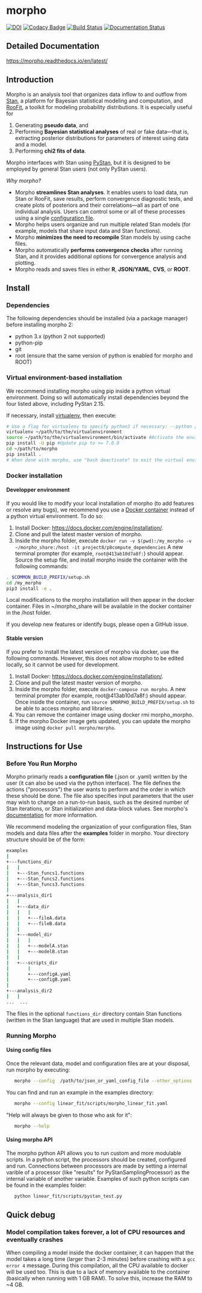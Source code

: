 # morpho

[![DOI](https://zenodo.org/badge/22215458.svg)](https://zenodo.org/badge/latestdoi/22215458)
[![Codacy Badge](https://api.codacy.com/project/badge/Grade/7b4a6e74b5cd405ea91b6ddb5cb504d1)](https://app.codacy.com/app/guiguem/morpho?utm_source=github.com&utm_medium=referral&utm_content=project8/morpho&utm_campaign=badger)
[![Build Status](https://travis-ci.org/morphoorg/morpho.svg?branch=master)](https://travis-ci.org/morphoorg/morpho)
[![Documentation Status](https://readthedocs.org/projects/morpho/badge/?version=latest)](https://morpho.readthedocs.io/en/latest/?badge=latest)

## Detailed Documentation

https://morpho.readthedocs.io/en/latest/

## Introduction

Morpho is an analysis tool that organizes data inflow to and outflow from [Stan](http://mc-stan.org/), a platform for Bayesian statistical modeling and computation, and [RooFit](https://root.cern.ch/guides/roofit-manual), a toolkit for modeling probability distributions.
It is especially useful for

  1) Generating **pseudo data**, and
  2) Performing **Bayesian statistical analyses** of real or fake data—that is, extracting posterior distributions for parameters of interest using data and a model.
  3) Performing **chi2 fits of data**.

Morpho interfaces with Stan using [PyStan](https://pystan.readthedocs.io/en/latest/), but it is designed to be employed by general Stan users (not only PyStan users).

_Why morpho?_

- Morpho **streamlines Stan analyses**. It enables users to load data, run Stan or RooFit, save results, perform convergence diagnostic tests, and create plots of posteriors and their correlations—all as part of one individual analysis. Users can control some or all of these processes using a single [configuration file](https://morpho.readthedocs.io/en/latest/morpho2example.html).
- Morpho helps users organize and run multiple related Stan models (for example, models that share input data and Stan functions).
- Morpho **minimizes the need to recompile** Stan models by using cache files.
- Morpho automatically **performs convergence checks** after running Stan, and it provides additional options for convergence analysis and plotting.
- Morpho reads and saves files in either **R**, **JSON/YAML**, **CVS**, or **ROOT**.

## Install

### Dependencies

The following dependencies should be installed (via a package manager) before installing morpho 2:

- python 3.x (python 2 not supported)
- python-pip
- git
- root (ensure that the same version of python is enabled for morpho and ROOT)

### Virtual environment-based installation

We recommend installing morpho using pip inside a python virtual environment. Doing so will automatically install dependencies beyond the four listed above, including PyStan 2.15.

If necessary, install [virtualenv](https://virtualenv.pypa.io/en/stable/), then execute:

```bash
# Use a flag for virtualenv to specify python3 if necessary: --python /path/to/python3
virtualenv ~/path/to/the/virtualenvironment
source ~/path/to/the/virtualenvironment/bin/activate #Activate the environment
pip install -U pip #Update pip to >= 7.0.0
cd ~/path/to/morpho
pip install .
# When done with morpho, use "bash deactivate" to exit the virtual environment
```

### Docker installation

#### Developper environment

If you would like to modify your local installation of morpho (to add features or resolve any bugs), we recommend you use a [Docker container](https://docs.docker.com/get-started/) instead of a python virtual environment. To do so:

  1. Install Docker: https://docs.docker.com/engine/installation/.
  2. Clone and pull the latest master version of morpho.
  3. Inside the morpho folder, execute
  ```docker run -v $(pwd):/my_morpho -v ~/morpho_share:/host -it project8/p8compute_dependencies```
  A new terminal prompter (for example, ```root@413ab10d7a8f:```) should appear.
  Source the setup file, and install morpho inside the container with the following commands:

  ```bash
  . $COMMON_BUILD_PREFIX/setup.sh
  cd /my_morpho
  pip3 install -e .
  ```

  Local modifications to the morpho installation will then appear in the docker container. Files in ~/morpho_share will be available in the docker container in the /host folder.

If you develop new features or identify bugs, please open a GitHub issue.

#### Stable version

If you prefer to install the latest version of morpho via docker, use the following commands. However, this does not allow morpho to be edited locally, so it cannot be used for development.

  1. Install Docker: https://docs.docker.com/engine/installation/.
  2. Clone and pull the latest master version of morpho.
  3. Inside the morpho folder, execute ```docker-compose run morpho```. A new terminal prompter (for example, root@413ab10d7a8f:) should appear. Once inside the container, run ```source $MORPHO_BUILD_PREFIX/setup.sh``` to be able to access morpho and libraries.
  4. You can remove the container image using docker rmi morpho_morpho.
  5. If the morpho Docker image gets updated, you can update the morpho image using ```docker pull morpho/morpho```.

## Instructions for Use

### Before You Run Morpho

Morpho primarly reads a **configuration file** (.json or .yaml) written by the user (it can also be used via the python interface).
The file defines the actions ("processors") the user wants to perform and the order in which these should be done.
The file also specifies input parameters that the user may wish to change on a run-to-run basis, such as the desired number of Stan iterations, or Stan initialization and data-block values. 
See morpho's [documentation](https://morpho.readthedocs.io/en/latest/morpho2example.html#configuration-file) for more information.

We recommend modeling the organization of your configuration files, Stan models and data files after the **examples** folder in morpho. Your directory structure should be of the form:

```bash
examples
|
+---functions_dir
|   |
|   +---Stan_funcs1.functions
|   +---Stan_funcs2.functions
|   +---Stan_funcs3.functions
|
+---analysis_dir1
|   |
|   +---data_dir
|   |   |
|   |   +---fileA.data
|   |   +---fileB.data
|   |
|   +---model_dir
|   |   |
|   |   +---modelA.stan
|   |   +---modelB.stan
|   |
|   +---scripts_dir
|       |
|       +---configA.yaml
|       +---configB.yaml
|
+---analysis_dir2
|   |
...  ...
```

The files in the optional ```functions_dir``` directory contain Stan functions (written in the Stan language) that are used in multiple Stan models.

### Running Morpho

#### Using config files

Once the relevant data, model and configuration files are at your disposal, run morpho by executing:

```bash
   morpho --config  /path/to/json_or_yaml_config_file --other_options
```

You can find and run an example in the examples directory:

```bash
   morpho --config linear_fit/scripts/morpho_linear_fit.yaml
```

"Help will always be given to those who ask for it":

```bash
   morpho --help
```

#### Using morpho API

The morpho python API allows you to run custom and more modulable scripts.
In a python script, the processors should be created, configured and run.
Connections between processors are made by setting a internal varible of a processor (like "results" for PyStanSamplingProcessor) as the internal variable of another variable.
Examples of such python scripts can be found in the examples folder:

```bash
   python linear_fit/scripts/pystan_test.py
```

## Quick debug

### Model compilation takes forever, a lot of CPU resources and eventually crashes

When compiling a model inside the docker container, it can happen that the model takes a long time (larger than 2-3 minutes) before crashing with a `gcc error 4` message.
During this compilation, all the CPU available to docker will be used too.
This is due to a lack of memory available to the container (basically when running with 1 GB RAM).
To solve this, increase the RAM to ~4 GB.
